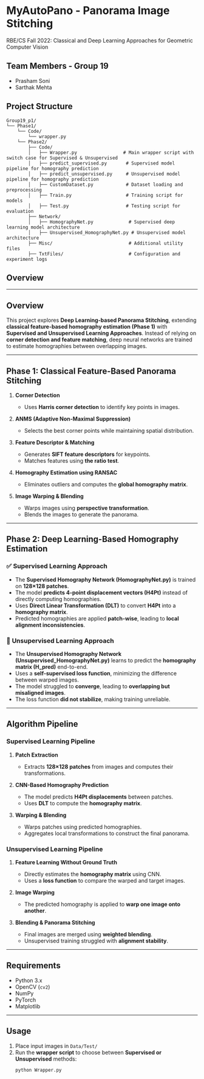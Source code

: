 # MyAutoPano - Panorama Image Stitching
RBE/CS Fall 2022: Classical and Deep Learning Approaches for Geometric Computer Vision

## Team Members - Group 19
- Prasham Soni
- Sarthak Mehta

## Project Structure
```
Group19_p1/
└── Phase1/
    └── Code/
        └── wrapper.py
    └── Phase2/
        ├── Code/
        │   ├── Wrapper.py                 # Main wrapper script with switch case for Supervised & Unsupervised
        │   ├── predict_supervised.py       # Supervised model pipeline for homography prediction
        │   ├── predict_unsupervised.py     # Unsupervised model pipeline for homography prediction
        │   ├── CustomDataset.py            # Dataset loading and preprocessing
        │   ├── Train.py                    # Training script for models
        │   ├── Test.py                     # Testing script for evaluation
        ├── Network/
        │   ├── HomographyNet.py             # Supervised deep learning model architecture
        │   ├── Unsupervised_HomographyNet.py # Unsupervised model architecture
        ├── Misc/                            # Additional utility files
        ├── TxtFiles/                        # Configuration and experiment logs

```

## Overview
---

## **Overview**
This project explores **Deep Learning-based Panorama Stitching**, extending **classical feature-based homography estimation (Phase 1)** with **Supervised and Unsupervised Learning Approaches**. Instead of relying on **corner detection and feature matching**, deep neural networks are trained to estimate homographies between overlapping images.

---

## **Phase 1: Classical Feature-Based Panorama Stitching**
1. **Corner Detection**  
   - Uses **Harris corner detection** to identify key points in images.

2. **ANMS (Adaptive Non-Maximal Suppression)**  
   - Selects the best corner points while maintaining spatial distribution.

3. **Feature Descriptor & Matching**  
   - Generates **SIFT feature descriptors** for keypoints.
   - Matches features using **the ratio test**.

4. **Homography Estimation using RANSAC**  
   - Eliminates outliers and computes the **global homography matrix**.

5. **Image Warping & Blending**  
   - Warps images using **perspective transformation**.
   - Blends the images to generate the panorama.

---

## **Phase 2: Deep Learning-Based Homography Estimation**
### ✅ **Supervised Learning Approach**
- The **Supervised Homography Network (HomographyNet.py)** is trained on **128×128 patches**.
- The model **predicts 4-point displacement vectors (H4Pt)** instead of directly computing homographies.
- Uses **Direct Linear Transformation (DLT)** to convert **H4Pt** into a **homography matrix**.
- Predicted homographies are applied **patch-wise**, leading to **local alignment inconsistencies**.

### 🤖 **Unsupervised Learning Approach**
- The **Unsupervised Homography Network (Unsupervised_HomographyNet.py)** learns to predict the **homography matrix (H_pred)** end-to-end.
- Uses a **self-supervised loss function**, minimizing the difference between warped images.
- The model struggled to **converge**, leading to **overlapping but misaligned images**.
- The loss function **did not stabilize**, making training unreliable.

---

## **Algorithm Pipeline**
### **Supervised Learning Pipeline**
1. **Patch Extraction**  
   - Extracts **128×128 patches** from images and computes their transformations.
   
2. **CNN-Based Homography Prediction**  
   - The model predicts **H4Pt displacements** between patches.
   - Uses **DLT** to compute the **homography matrix**.

3. **Warping & Blending**  
   - Warps patches using predicted homographies.
   - Aggregates local transformations to construct the final panorama.

### **Unsupervised Learning Pipeline**
1. **Feature Learning Without Ground Truth**  
   - Directly estimates the **homography matrix** using CNN.
   - Uses a **loss function** to compare the warped and target images.

2. **Image Warping**  
   - The predicted homography is applied to **warp one image onto another**.

3. **Blending & Panorama Stitching**  
   - Final images are merged using **weighted blending**.
   - Unsupervised training struggled with **alignment stability**.

---

## **Requirements**
- Python 3.x  
- OpenCV (`cv2`)  
- NumPy  
- PyTorch  
- Matplotlib  

---

## **Usage**
1. Place input images in `Data/Test/`
2. Run the **wrapper script** to choose between **Supervised or Unsupervised** methods:
   ```bash
   python Wrapper.py

